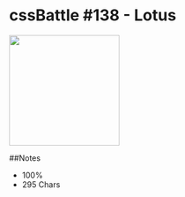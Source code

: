 # cssBattle #138 - Lotus

<img src="https://cssbattle.dev/targets/138@2x.png" width="200">

##Notes

- 100%
- 295 Chars
